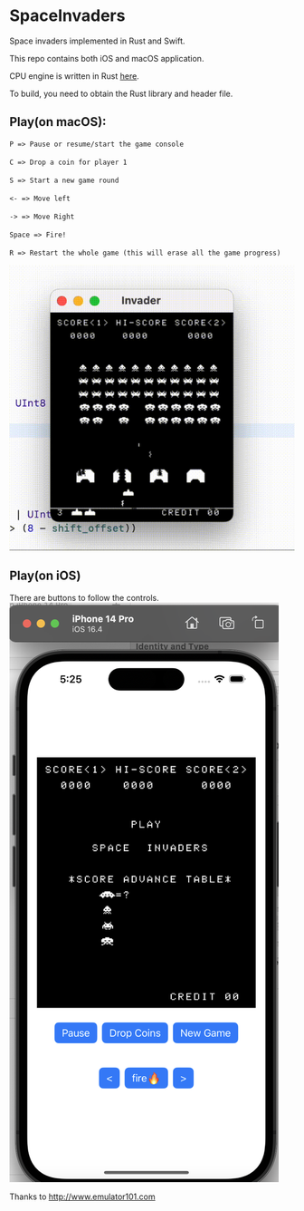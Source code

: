 # SpaceInvaders
Space invaders implemented in Rust and Swift.

This repo contains both iOS and macOS application.

CPU engine is written in Rust [here](https://github.com/k0Iry/8080-Emulator-in-Rust).

To build, you need to obtain the Rust library and header file.

## Play(on macOS):

```
P => Pause or resume/start the game console

C => Drop a coin for player 1

S => Start a new game round

<- => Move left

-> => Move Right

Space => Fire!

R => Restart the whole game (this will erase all the game progress)
```

![invaders](./invaders.gif)


## Play(on iOS)

There are buttons to follow the controls.
![screenshot-ios](./screenshot-ios.png)

Thanks to http://www.emulator101.com
